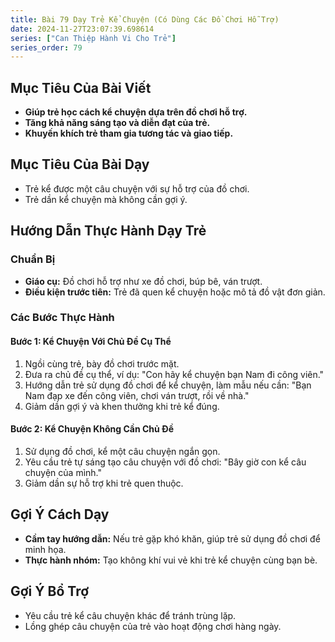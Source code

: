 ```yaml
---
title: Bài 79 Dạy Trẻ Kể Chuyện (Có Dùng Các Đồ Chơi Hỗ Trợ)
date: 2024-11-27T23:07:39.698614
series: ["Can Thiệp Hành Vi Cho Trẻ"]
series_order: 79
---
```


## Mục Tiêu Của Bài Viết
- **Giúp trẻ học cách kể chuyện dựa trên đồ chơi hỗ trợ.**
- **Tăng khả năng sáng tạo và diễn đạt của trẻ.**
- **Khuyến khích trẻ tham gia tương tác và giao tiếp.**

## Mục Tiêu Của Bài Dạy
- Trẻ kể được một câu chuyện với sự hỗ trợ của đồ chơi.
- Trẻ dần kể chuyện mà không cần gợi ý.

## Hướng Dẫn Thực Hành Dạy Trẻ

### Chuẩn Bị
- **Giáo cụ:** Đồ chơi hỗ trợ như xe đồ chơi, búp bê, ván trượt.
- **Điều kiện trước tiên:** Trẻ đã quen kể chuyện hoặc mô tả đồ vật đơn giản.

### Các Bước Thực Hành
#### Bước 1: Kể Chuyện Với Chủ Đề Cụ Thể
1. Ngồi cùng trẻ, bày đồ chơi trước mặt.
2. Đưa ra chủ đề cụ thể, ví dụ: "Con hãy kể chuyện bạn Nam đi công viên."
3. Hướng dẫn trẻ sử dụng đồ chơi để kể chuyện, làm mẫu nếu cần: "Bạn Nam đạp xe đến công viên, chơi ván trượt, rồi về nhà."
4. Giảm dần gợi ý và khen thưởng khi trẻ kể đúng.

#### Bước 2: Kể Chuyện Không Cần Chủ Đề
1. Sử dụng đồ chơi, kể một câu chuyện ngắn gọn.
2. Yêu cầu trẻ tự sáng tạo câu chuyện với đồ chơi: "Bây giờ con kể câu chuyện của mình."
3. Giảm dần sự hỗ trợ khi trẻ quen thuộc.

## Gợi Ý Cách Dạy
- **Cầm tay hướng dẫn:** Nếu trẻ gặp khó khăn, giúp trẻ sử dụng đồ chơi để minh họa.
- **Thực hành nhóm:** Tạo không khí vui vẻ khi trẻ kể chuyện cùng bạn bè.

## Gợi Ý Bổ Trợ
- Yêu cầu trẻ kể câu chuyện khác để tránh trùng lặp.
- Lồng ghép câu chuyện của trẻ vào hoạt động chơi hàng ngày.

